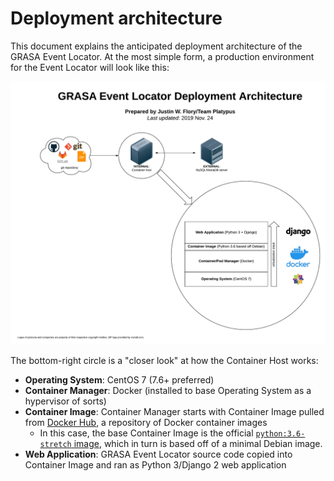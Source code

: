 Deployment architecture
=======================

This document explains the anticipated deployment architecture of the GRASA Event Locator.
At the most simple form, a production environment for the Event Locator will look like this:

![GRASA Event Locator Deployment Architecture: git repo -> container host <-> database server](../_static/admin/deployment-architecture.png "GRASA Event Locator Deployment Architecture: git repo -> container host <-> database server")

The bottom-right circle is a "closer look" at how the Container Host works:

* **Operating System**: CentOS 7 (7.6+ preferred)
* **Container Manager**: Docker (installed to base Operating System as a hypervisor of sorts)
* **Container Image**: Container Manager starts with Container Image pulled from [Docker Hub](https://hub.docker.com/), a repository of Docker container images
    * In this case, the base Container Image is the official [`python:3.6-stretch` image](https://hub.docker.com/_/python), which in turn is based off of a minimal Debian image.
* **Web Application**: GRASA Event Locator source code copied into Container Image and ran as Python 3/Django 2 web application
